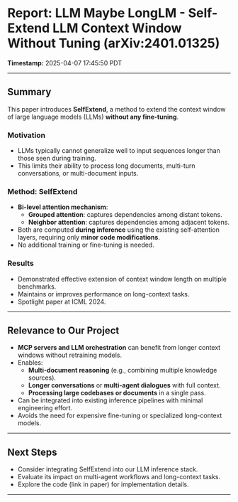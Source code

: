 # Report: LLM Maybe LongLM - Self-Extend LLM Context Window Without Tuning (arXiv:2401.01325)

**Timestamp:** 2025-04-07 17:45:50 PDT

---

## Summary

This paper introduces **SelfExtend**, a method to extend the context window of large language models (LLMs) **without any fine-tuning**.

### Motivation

- LLMs typically cannot generalize well to input sequences longer than those seen during training.
- This limits their ability to process long documents, multi-turn conversations, or multi-document inputs.

### Method: SelfExtend

- **Bi-level attention mechanism**:
  - **Grouped attention**: captures dependencies among distant tokens.
  - **Neighbor attention**: captures dependencies among adjacent tokens.
- Both are computed **during inference** using the existing self-attention layers, requiring only **minor code modifications**.
- No additional training or fine-tuning is needed.

### Results

- Demonstrated effective extension of context window length on multiple benchmarks.
- Maintains or improves performance on long-context tasks.
- Spotlight paper at ICML 2024.

---

## Relevance to Our Project

- **MCP servers and LLM orchestration** can benefit from longer context windows without retraining models.
- Enables:
  - **Multi-document reasoning** (e.g., combining multiple knowledge sources).
  - **Longer conversations** or **multi-agent dialogues** with full context.
  - **Processing large codebases or documents** in a single pass.
- Can be integrated into existing inference pipelines with minimal engineering effort.
- Avoids the need for expensive fine-tuning or specialized long-context models.

---

## Next Steps

- Consider integrating SelfExtend into our LLM inference stack.
- Evaluate its impact on multi-agent workflows and long-context tasks.
- Explore the code (link in paper) for implementation details.

---
